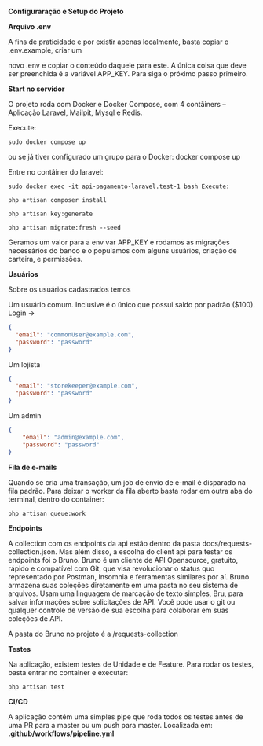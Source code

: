 
**Configuraração e Setup do Projeto**

**Arquivo .env**

A fins de praticidade e por existir apenas localmente, basta copiar o .env.example, criar um

novo .env e copiar o conteúdo daquele para este. A única coisa que deve ser preenchida é a variável APP\_KEY. Para siga o próximo passo primeiro.

**Start no servidor**

O projeto roda com Docker e Docker Compose, com 4 contâiners – Aplicação Laravel, Mailpit, Mysql e Redis.

Execute:

```shell
sudo docker compose up
```

ou se já tiver configurado um grupo para o Docker: docker compose up

Entre no contâiner do laravel:

```shell
sudo docker exec -it api-pagamento-laravel.test-1 bash Execute:
```

```shell
php artisan composer install

php artisan key:generate

php artisan migrate:fresh --seed
```

Geramos um valor para a env var APP\_KEY e rodamos as migrações necessários do banco e o populamos com alguns usuários, criação de carteira, e permissões.

**Usuários**

Sobre os usuários cadastrados temos

Um usuário comum. Inclusive é o único que possui saldo por padrão ($100). Login →
```json
{
  "email": "commonUser@example.com", 
  "password": "password"
}  
```

Um lojista
```json
{
  "email": "storekeeper@example.com",
  "password": "password"
}
```
Um admin
```json
{
    "email": "admin@example.com",
    "password": "password"
}
```
**Fila de e-mails**

Quando se cria uma transação, um job de envio de e-mail é disparado na fila padrão. Para deixar o worker da fila aberto basta rodar em outra aba do terminal, dentro do container:

```shell
php artisan queue:work
```
**Endpoints**

A collection com os endpoints da api estão dentro da pasta docs/requests-collection.json. Mas além disso, a escolha do client api para testar os endpoints foi o Bruno. Bruno é um cliente de API Opensource, gratuito, rápido e compatível com Git, que visa revolucionar o status quo representado por Postman, Insomnia e ferramentas similares por aí. Bruno armazena suas coleções diretamente em uma pasta no seu sistema de arquivos. Usam uma linguagem de marcação de texto simples, Bru, para salvar informações sobre solicitações de API. Você pode usar o git ou qualquer controle de versão de sua escolha para colaborar em suas coleções de API.

A pasta do Bruno no projeto é a /requests-collection

**Testes**

Na aplicação, existem testes de Unidade e de Feature. Para rodar os testes, basta entrar no container e executar:

```shell
php artisan test
```
**CI/CD**

A aplicação contém uma simples pipe que roda todos os testes antes de uma PR para a master ou um push para master. Localizada em: **.github/workflows/pipeline.yml**

